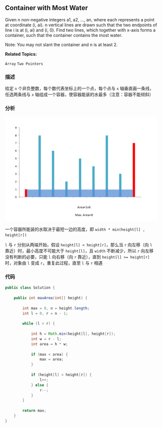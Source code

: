 ## Container with Most Water

Given n non-negative integers a1, a2, ..., an, where each represents a point at coordinate (i, ai). n vertical lines are drawn such that the two endpoints of line i is at (i, ai) and (i, 0). Find two lines, which together with x-axis forms a container, such that the container contains the most water.

Note: You may not slant the container and n is at least 2.

**Related Topics:**

`Array` `Two Pointers`

### 描述

给定 `n` 个非负整数，每个数代表坐标上的一个点，每个点与 `x` 轴垂直画一条线，任选两条线与 `x` 轴组成一个容器，使容器能装的水最多（注意：容器不能倾斜）

### 分析

![](/assets/container-with-most-water.png)

一个容器所能装的水取决于最短一边的高度，即 `width * min(height[l] , height[r])`

`l` 与 `r` 分别从两端开始，假设 `height[l] < height[r]`，那么当 `r` 向左移（向 `l` 靠近）时，最小高度不可能大于 `height[l]`，且 `width` 不断减少，所以 `r` 向左移没有判断的必要，只能 `l` 向右移（向 `r` 靠近），直到 `height[l] >= height[r]` 时，对象由 `l` 变成 `r`，重复此过程，直至 `l` 与 `r` 相遇

### 代码

```java
public class Solution {

    public int maxArea(int[] height) {

        int max = 0, n = height.length;
        int l = 0, r = n - 1;

        while (l < r) {

            int h = Math.min(height[l], height[r]);
            int w = r - l;
            int area = h * w;

            if (max < area) {
                max = area;
            }

            if (height[l] < height[r]) {
                l++;
            } else {
                r--;
            }
        }

        return max;
    }
}
```
